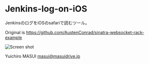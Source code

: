 Jenkins-log-on-iOS
==============================

JenkinsのログをiOSのsafariで読むツール。

Original is https://github.com/AustenConrad/sinatra-websocket-rack-example

![Screen shot](https://raw.github.com/masuidrive/jenkins-log-on-ios/master/ScreenShot.jpeg)

Yuichiro MASUI <masui@masuidrive.jp>
